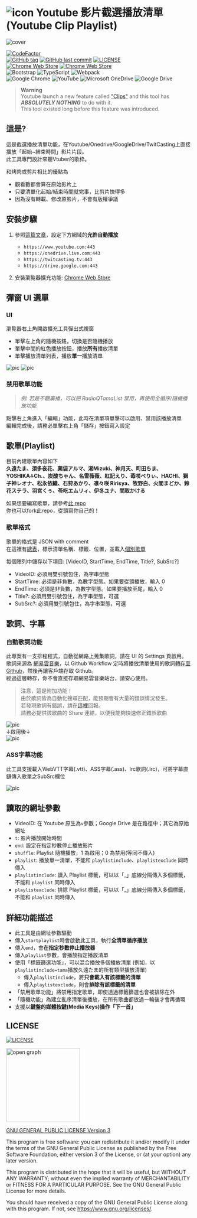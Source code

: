 # ![icon](pic/icon/icon48.png) Youtube 影片截選播放清單 (Youtube Clip Playlist)

![cover](pic/ChromeWebStore/cover.png)

[![CodeFactor](https://www.codefactor.io/repository/github/youtubeclipplaylist/youtubeclipplaylist/badge?style=for-the-badge)](https://www.codefactor.io/repository/github/youtubeclipplaylist/youtubeclipplaylist)  
[![GitHub tag](https://img.shields.io/github/tag/YoutubeClipPlaylist/YoutubeClipPlaylist?style=for-the-badge)](https://github.com/YoutubeClipPlaylist/YoutubeClipPlaylist/releases) [![GitHub last commit](https://img.shields.io/github/last-commit/YoutubeClipPlaylist/YoutubeClipPlaylist?style=for-the-badge)](https://github.com/YoutubeClipPlaylist/YoutubeClipPlaylists) [![LICENSE](https://img.shields.io/github/license/YoutubeClipPlaylist/YoutubeClipPlaylist?style=for-the-badge)](https://github.com/YoutubeClipPlaylist/YoutubeClipPlaylist/blob/master/LICENSE)  
[![Chrome Web Store](https://img.shields.io/chrome-web-store/v/kdlhjpdoaabhpolkaghkjklfcdfjapkh?style=for-the-badge)](https://chrome.google.com/webstore/detail/kdlhjpdoaabhpolkaghkjklfcdfjapkh) [![Chrome Web Store](https://img.shields.io/chrome-web-store/users/kdlhjpdoaabhpolkaghkjklfcdfjapkh?style=for-the-badge)](https://chrome.google.com/webstore/detail/kdlhjpdoaabhpolkaghkjklfcdfjapkh)  
![Bootstrap](https://img.shields.io/static/v1?style=for-the-badge&message=Bootstrap&color=7952B3&logo=Bootstrap&logoColor=FFFFFF&label=) ![TypeScript](https://img.shields.io/static/v1?style=for-the-badge&message=TypeScript&color=3178C6&logo=TypeScript&logoColor=FFFFFF&label=) ![Webpack](https://img.shields.io/static/v1?style=for-the-badge&message=Webpack&color=222222&logo=Webpack&logoColor=8DD6F9&label=)  
![Google Chrome](https://img.shields.io/static/v1?style=for-the-badge&message=Google+Chrome&color=4285F4&logo=Google+Chrome&logoColor=FFFFFF&label=) ![YouTube](https://img.shields.io/static/v1?style=for-the-badge&message=YouTube&color=FF0000&logo=YouTube&logoColor=FFFFFF&label=) ![Microsoft OneDrive](https://img.shields.io/static/v1?style=for-the-badge&message=Microsoft+OneDrive&color=0078D4&logo=Microsoft+OneDrive&logoColor=FFFFFF&label=) ![Google Drive](https://img.shields.io/static/v1?style=for-the-badge&message=Google+Drive&color=4285F4&logo=Google+Drive&logoColor=FFFFFF&label=)

> **Warning**  
> Youtube launch a new feature called ["Clips"](https://support.google.com/youtube/answer/10332730) and this tool has ***ABSOLUTELY NOTHING*** to do with it.  
> This tool existed long before this feature was introduced.

## 這是?

這是截選播放清單功能，在Youtube/Onedrive/GoogleDrive/TwitCasting上直接播放「起始~結束時間」影片片段。  
此工具專門設計來聽Vtuber的歌枠。

和烤肉或剪片相比的優點為

- 觀看數都會算在原始影片上
- 只要清單化起始/結束時間就完事，比剪片快得多
- 因為沒有轉載、修改原影片，不會有版權爭議

## 安裝步驟

1. 參照[這篇文章](https://blog.maki0419.com/2022/01/media-autoplay-on-browser.html)，設定下方網域的**允許自動播放**

    - `https://www.youtube.com:443`
    - `https://onedrive.live.com:443`
    - `https://twitcasting.tv:443`
    - `https://drive.google.com:443`

1. 安裝瀏覧器擴充功能: [Chrome Web Store](https://chrome.google.com/webstore/detail/kdlhjpdoaabhpolkaghkjklfcdfjapkh)

## 彈窗 UI 選單

### UI

瀏覧器右上角開啟擴充工具彈出式視窗

- 單擊左上角的隨機按鈕，切換是否隨機播放
- 單擊中間的紅色播放按鈕，播放**所有**播放清單
- 單擊播放清單列表，播放**單一**播放清單

![pic](pic/ChromeWebStore/UI.png)
![pic](pic/ChromeWebStore/UI2.png)

### 禁用歌單功能

> _例: 若是不聽廣播，可以把 RadioQTamaList 禁用，再使用全循序/隨機播放功能_

點擊右上角進入「編輯」功能，此時在清單項單擊可以啟用、禁用該播放清單  
編輯完成後，請務必單擊右上角「儲存」按鈕寫入設定

## 歌單(Playlist)

目前內建歌單內容如下  
**久遠たま、須多夜花、薬袋アルマ、浠Mizuki、神月天、町田ちま、YOSHIKA⁂Ch.、炭酸ちゃん、名雪薇薇、紅記えり、苺咲べりぃ、HACHI、獅子神レオナ、松永依織、石狩あかり、凛々咲 Ririsya、牧野白、火閻まどか、鈴花ステラ、羽宮くぅ、苓吃エムリィ、伊冬ユナ、間取かける**

如果想要編寫歌單，請參考[此 repo](https://github.com/YoutubeClipPlaylist/Playlists)  
你也可以fork此repo，從頭寫你自己的！

### 歌單格式

歌單的格式是 JSON with comment  
在這裡有[總表](https://github.com/YoutubeClipPlaylist/Playlists/blob/master/Playlists.jsonc)，標示清單名稱、標籤、位置，並載入[個別歌單](https://github.com/YoutubeClipPlaylist/Playlists/blob/master/QuonTama/QuonTamaSongList.jsonc)

每個陣列中儲存以下項目: [VideoID, StartTime, EndTime, Title?, SubSrc?]

- VideoID: 必須用雙引號包住，為字串型態
- StartTime: 必須是非負數，為數字型態。如果要從頭播放，輸入 0
- EndTime: 必須是非負數，為數字型態。如果要播放至尾，輸入 0
- Title?: 必須用雙引號包住，為字串型態，可選
- SubSrc?: 必須用雙引號包住，為字串型態，可選

## 歌詞、字幕

### 自動歌詞功能

此專案有一支排程程式，自動從網路上蒐集歌詞，請在 UI 的 Settings 頁啟用。  
歌詞來源為 [網易雲音樂](https://music.163.com/)，以 Github Workflow 定時將播放清單使用的歌詞[轉存至 Github](https://github.com/YoutubeClipPlaylist/Lyrics/tree/lyrics)，然後再讓客戶端存取 Github。  
經過這層轉存，你不會直接存取網易雲音樂站台，請安心使用。

>注意，這是附加功能！  
>由於歌詞皆為自動化搜尋匹配，能預期會有大量的錯誤情況發生。  
>若發現歌詞有錯誤，請在[這裡](https://github.com/YoutubeClipPlaylist/Lyrics/issues/new/choose)回報。  
>請務必提供該歌曲的 Share 連結，以便我能夠快速修正錯誤歌曲

![pic](pic/ChromeWebStore/lyric.png)  
↓啟用後↓  
![pic](pic/ChromeWebStore/play.png)

### ASS字幕功能

此工具支援載入WebVTT字幕(.vtt)、ASS字幕(.ass)、lrc歌詞(.lrc)，可將字幕直鏈傳入歌單之SubSrc欄位

![pic](pic/ChromeWebStore/Sub.png)

## 讀取的網址參數

- VideoID: 在 Youtube 原生為`v`參數；Google Drive 是在路徑中；其它為原始網址
- `t`: 影片播放開始時間
- `end`: 設定在指定秒數停止播放影片
- `shuffle`: Playlist 隨機播放，1 為啟用；0 為禁用(等同不傳入)
- `playlist`: 播放單一清單，不能和 `playlistinclude`、`playlistexclude` 同時傳入
- `playlistinclude`: 讀入 Playlist 標籤，可以以「\_」底線分隔傳入多個標籤，不能和 `playlist` 同時傳入
- `playlistexclude`: 排除 Playlist 標籤，可以以「\_」底線分隔傳入多個標籤，不能和 `playlist` 同時傳入

## 詳細功能描述

- 此工具是由網址參數驅動
- 傳入`startplaylist`時會啟動此工具，執行**全清單循序播放**
- 傳入`end`，會**在指定秒數停止播放器**
- 傳入`playlist`參數，會播放指定播放清單
- 使用「標籤篩選功能」，可以混合播放多個播放清單 (例如，以`playlistinclude=tama`播放久遠たま的所有類型播放清單)
  - 傳入`playlistinclude`，將**只會載入有該標籤的清單**
  - 傳入`playlistexclude`，則會**排除有該標籤的清單**
- 「禁用歌單功能」將禁用指定歌單，即使透過標籤篩選也會被排除在外
- 「隨機功能」為建立亂序清單後播放，在所有歌曲都放過一輪後才會再循環
- 支援以**鍵盤的媒體按鍵(Media Keys)操作「下一首」**
<!-- - **遮蔽「影片已暫停，要繼續觀賞嗎？」功能** -->

## LICENSE

[![LICENSE](https://img.shields.io/github/license/YoutubeClipPlaylist/YoutubeClipPlaylist?style=for-the-badge)](https://github.com/YoutubeClipPlaylist/YoutubeClipPlaylist/blob/master/LICENSE)  

<img src="https://github.com/YoutubeClipPlaylist/YoutubeClipPlaylist/assets/16995691/9a1f2d14-56aa-4c5b-a99c-480be535b8a3" alt="open graph" width="200" />

[GNU GENERAL PUBLIC LICENSE Version 3](LICENSE)

This program is free software: you can redistribute it and/or modify it under the terms of the GNU General Public License as published by the Free Software Foundation, either version 3 of the License, or (at your option) any later version.

This program is distributed in the hope that it will be useful, but WITHOUT ANY WARRANTY; without even the implied warranty of MERCHANTABILITY or FITNESS FOR A PARTICULAR PURPOSE. See the GNU General Public License for more details.

You should have received a copy of the GNU General Public License along with this program. If not, see <https://www.gnu.org/licenses/>.
